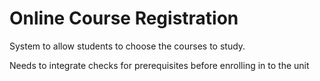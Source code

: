 # Online Course Registration
System to allow students to choose the courses to study.

Needs to integrate checks for prerequisites before enrolling in to the unit



